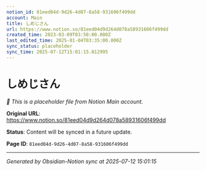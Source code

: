 ```yaml
---
notion_id: 81eed04d-9d26-4d07-8a58-931606f499dd
account: Main
title: しめじさん
url: https://www.notion.so/81eed04d9d264d078a58931606f499dd
created_time: 2023-03-09T03:50:00.000Z
last_edited_time: 2025-01-04T03:35:00.000Z
sync_status: placeholder
sync_time: 2025-07-12T15:01:15.012995
---
```


# しめじさん

*🔄 This is a placeholder file from Notion Main account.*

**Original URL**: https://www.notion.so/81eed04d9d264d078a58931606f499dd

**Status**: Content will be synced in a future update.

**Page ID**: `81eed04d-9d26-4d07-8a58-931606f499dd`

---

*Generated by Obsidian-Notion sync at 2025-07-12 15:01:15*
